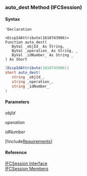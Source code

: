 ### auto_dest Method (IFCSession)

#### Syntax

```vbnet
'Declaration

<DispIdAttribute(1610743906)>
Function auto_dest( _
   ByVal _objId_ As String, _
   ByVal _operation_ As String, _
   ByVal _idNumber_ As String _
) As Short
```

```csharp
[DispIdAttribute(1610743906)]
short auto_dest( 
   string _objId_,
   string _operation_,
   string _idNumber_
)
```

#### Parameters

_objId_

_operation_

_idNumber_

[!include[Requirements](../partials/requirements.md)]

#### Reference

[IFCSession Interface](FChoice.Foundation.Clarify.Compatibility~FChoice.Foundation.Clarify.Compatibility.IFCSession.md)  
[IFCSession Members](FChoice.Foundation.Clarify.Compatibility~FChoice.Foundation.Clarify.Compatibility.IFCSession_members.md)